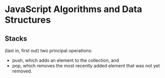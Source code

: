 # JavaScript Algorithms and Data Structures

## Stacks 
(last in, first out)
two principal operations:
- push, which adds an element to the collection, and
- pop, which removes the most recently added element that was not yet removed.


